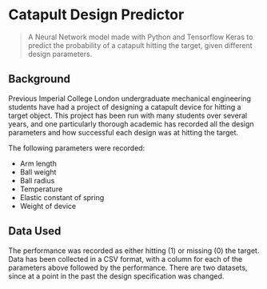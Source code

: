 # Catapult Design Predictor

> A Neural Network model made with Python and Tensorflow Keras to predict the probability of a catapult hitting the target, given different design parameters.

## Background

Previous Imperial College London undergraduate mechanical engineering students have had a project of designing a catapult device for hitting a target object. This project has been run with many students over several years, and one
particularly thorough academic has recorded all the design parameters and how successful each design was at hitting the target.

The following parameters were recorded:

- Arm length
- Ball weight
- Ball radius
- Temperature
- Elastic constant of spring
- Weight of device

## Data Used

The performance was recorded as either hitting (1) or missing (0) the target. Data has been collected in a CSV format, with a column for each of the parameters above followed by the performance. There are two datasets, since at a point in the past the design specification was changed.

